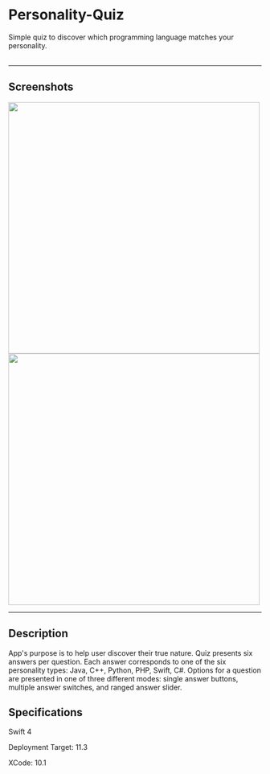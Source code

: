 # Personality-Quiz

Simple quiz to discover which programming language matches your personality.
</br>
</br>

---

## Screenshots

<img src="https://user-images.githubusercontent.com/36164542/54199124-2353fa00-4496-11e9-83b0-f420de14a7fe.png" height="500">

<img src="https://user-images.githubusercontent.com/36164542/54199254-7928a200-4496-11e9-9307-d17acf323095.png" height="500">

---

## Description

App's purpose is to help user discover their true nature. Quiz presents six answers per question. Each answer corresponds to one of the six personality types: Java, C++, Python, PHP, Swift, C#. Options for a question are presented in one of three different modes: single answer buttons, multiple answer switches, and ranged answer slider.


## Specifications

Swift 4

Deployment Target: 11.3

XCode: 10.1
